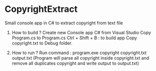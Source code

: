 # CopyrightExtract
Small console app in C# to extract copyright from text file

1. How to build ?
Create new Console app C# from Visual Studio
Copy Program.cs to Program.cs
Ctrl + Shift + B : to build app
Copy copyright.txt to Debug folder.

2. How to run ?
Run command :
program.exe copyright copyright.txt output.txt (Program will parse all copyright inside copyright.txt and remove all duplicates copyright and write output to output.txt)
